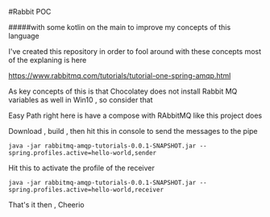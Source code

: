#Rabbit POC 

#####with some kotlin on the main to improve my concepts of this language  


I've created this repository in order to fool around with these concepts most of the explaning is here

https://www.rabbitmq.com/tutorials/tutorial-one-spring-amqp.html

As key concepts of this is that Chocolatey does not install Rabbit MQ variables as well in Win10 , so consider that 

Easy Path right here is have a compose with RAbbitMQ like this project does

Download , build , then hit this in console to send the messages to the pipe


`java -jar rabbitmq-amqp-tutorials-0.0.1-SNAPSHOT.jar --spring.profiles.active=hello-world,sender`

Hit this to activate the profile of the receiver

`java -jar rabbitmq-amqp-tutorials-0.0.1-SNAPSHOT.jar --spring.profiles.active=hello-world,receiver`

That's it then , Cheerio


 
